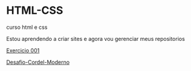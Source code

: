 # HTML-CSS
 curso html e css

 Estou aprendendo a criar sites e agora vou gerenciar meus repositorios

 <a href="https://vitor-l-moura.github.io/HTML-CSS/EXERCICIOS/EX001/">
 Exercicio 001</a>

<a href="https://vitor-l-moura.github.io/HTML-CSS/Desafios/Desafio-Cordel%20moderno/">Desafio-Cordel-Moderno<a>
